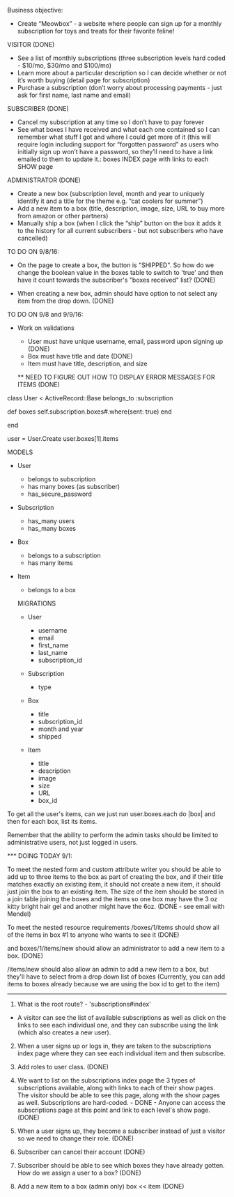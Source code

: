 Business objective:
- Create “Meowbox” - a website where people can sign up for a monthly subscription for toys and treats for their favorite feline!

VISITOR (DONE)
- See a list of monthly subscriptions (three subscription levels hard coded - $10/mo, $30/mo and $100/mo)
- Learn more about a particular description so I can decide whether or not it’s worth buying (detail page for subscription)
- Purchase a subscription (don’t worry about processing payments - just ask for first name, last name and email)

SUBSCRIBER (DONE)
- Cancel my subscription at any time so I don’t have to pay forever
- See what boxes I have received and what each one contained so I can remember what stuff I got and where I could get more of it (this will require login including support for “forgotten password” as users who initially sign up won’t have a password, so they’ll need to have a link emailed to them to update it.: boxes INDEX page with links to each SHOW page

ADMINISTRATOR (DONE)
- Create a new box (subscription level, month and year to uniquely identify it and a title for the theme e.g. “cat coolers for summer”)
- Add a new item to a box (title, description, image, size, URL to buy more from amazon or other partners)
- Manually ship a box (when I click the “ship” button on the box it adds it to the history for all current subscribers - but not subscribers who have cancelled)

TO DO ON 9/8/16:
- On the page to create a box, the button is "SHIPPED". So how do we change the boolean value in the boxes table to switch to 'true' and then have it count towards the subscriber's "boxes received" list? (DONE)

- When creating a new box, admin should have option to not select any item from the drop down. (DONE)

TO DO ON 9/8 and 9/9/16:

- Work on validations
  - User must have unique username, email, password upon signing up (DONE)
  - Box must have title and date (DONE)
  - Item must have title, description, and size

  ** NEED TO FIGURE OUT HOW TO DISPLAY ERROR MESSAGES FOR ITEMS (DONE)


class User < ActiveRecord::Base
  belongs_to :subscription

  def boxes
    self.subscription.boxes#.where(sent: true)
  end



end

user = User.Create
user.boxes[1].items

MODELS
- User
  - belongs to subscription
  - has many boxes (as subscriber)
  - has_secure_password
- Subscription
  - has_many users
  - has_many boxes
- Box
  - belongs to a subscription
  - has many items
- Item
  - belongs to a box

  MIGRATIONS
  - User
    - username
    - email
    - first_name
    - last_name
    - subscription_id

  - Subscription
    - type

  - Box
    - title
    - subscription_id
    - month and year
    - shipped

  - Item
    - title
    - description
    - image
    - size
    - URL
    - box_id

To get all the user's items, can we just run user.boxes.each do |box| and then for each box, list its items.

Remember that the ability to perform the admin tasks should be limited to administrative users, not just logged in users.

*** DOING TODAY 9/1:

To meet the nested form and custom attribute writer you should be able to add up to three items to the box as part of creating the box, and if their title matches exactly an existing item, it should not create a new item, it should just join the box to an existing item. The size of the item should be stored in a join table joining the boxes and the items so one box may have the 3 oz kitty bright hair gel and another might have the 6oz. (DONE - see email with Mendel)

To meet the nested resource requirements /boxes/1/items should show all of the items in box #1 to anyone who wants to see it (DONE)

and boxes/1/items/new should allow an administrator to add a new item to a box. (DONE)

/items/new should also allow an admin to add a new item to a box, but they'll have to select from a drop down list of boxes (Currently, you can add items to boxes already because we are using the box id to get to the item)


---

1. What is the root route? - 'subscriptions#index'
  - A visitor can see the list of available subscriptions as well as click on the links to see each individual one, and they can subscribe using the link (which also creates a new user).

2. When a user signs up or logs in, they are taken to the subscriptions index page where they can see each individual item and then subscribe.

3. Add roles to user class. (DONE)

4. We want to list on the subscriptions index page the 3 types of subscriptions available, along with links to each of their show pages. The visitor should be able to see this page, along with the show pages as well. Subscriptions are hard-coded. - DONE - Anyone can access the subscriptions page at this point and link to each level's show page. (DONE)

5. When a user signs up, they become a subscriber instead of just a visitor so we need to change their role. (DONE)

6. Subscriber can cancel their account (DONE)

7. Subscriber should be able to see which boxes they have already gotten. How do we assign a user to a box? (DONE)

8. Add a new item to a box (admin only) box << item (DONE)

